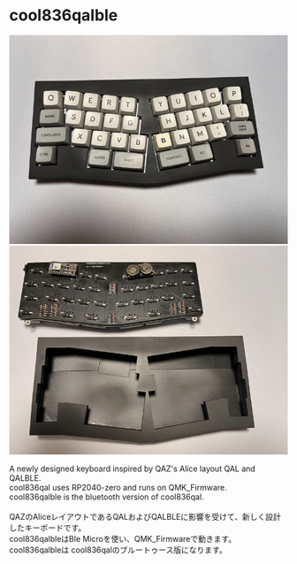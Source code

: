 # cool836qalble

![](img/img00001.jpg)
![](img/img00002.jpg)

A newly designed keyboard inspired by QAZ's Alice layout QAL and QALBLE.<br>
cool836qal uses RP2040-zero and runs on QMK_Firmware.<br>
cool836qalble is the bluetooth version of cool836qal.
<br><br>
QAZのAliceレイアウトであるQALおよびQALBLEに影響を受けて、新しく設計したキーボードです。<br> cool836qalbleはBle Microを使い、QMK_Firmwareで動きます。<br>
cool836qalbleは cool836qalのブルートゥース版になります。
<br>

